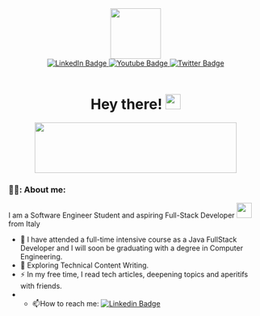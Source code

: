 <div id="header" align="center">
  <img src="https://media.giphy.com/media/M9gbBd9nbDrOTu1Mqx/giphy.gif" width="100"/>
</div>

<div id="badges" align="center">
  <a href="https://www.linkedin.com/in/giulio-cutruneo/">
    <img src="https://img.shields.io/badge/LinkedIn-blue?style=for-the-badge&logo=linkedin&logoColor=white" alt="LinkedIn Badge"/>
  </a>
  <a href="your-youtube-URL">
    <img src="https://img.shields.io/badge/YouTube-red?style=for-the-badge&logo=youtube&logoColor=white" alt="Youtube Badge"/>
  </a>
  <a href="your-twitter-URL">
    <img src="https://img.shields.io/badge/Twitter-blue?style=for-the-badge&logo=twitter&logoColor=white" alt="Twitter Badge"/>
  </a>
  
  <p>
     <img src="https://komarev.com/ghpvc/?username=cvtrv21&style=flat-square&color=blue" alt=""/>    
  </p>
  
  <h1>
    Hey there!
      <img src="https://media.giphy.com/media/hvRJCLFzcasrR4ia7z/giphy.gif" width="30px"/>
  </h1>
</div>

<div align="center">
  <img src="https://media.giphy.com/media/CcwLAV11cALh3OuEJ5/giphy.gif" width="400" height="100"/>
</div>


### 👨‍💻: About me:
   I am a Software Engineer Student and aspiring Full-Stack Developer <img src="https://media.giphy.com/media/WUlplcMpOCEmTGBtBW/giphy.gif" width="30"> from Italy
   - :telescope: I have attended a full-time intensive course as a Java FullStack Developer and I will soon be graduating with a degree in Computer Engineering.
   - :seedling: Exploring Technical Content Writing.
   - :zap: In my free time, I read tech articles, deepening topics and aperitifs with friends.
   - - :mailbox:How to reach me: [![Linkedin Badge](https://img.shields.io/badge/-kakbar-blue?style=flat&logo=Linkedin&logoColor=white)](https://www.linkedin.com/in/giulio-cutruneo/)

  



